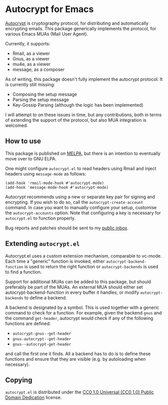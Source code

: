 Autocrypt for Emacs
===================

[Autocrypt][autocrypt] is cryptography protocol, for distributing and
automatically encrypting emails.  This package generically implements
the protocol, for various Emacs MUAs (Mail User Agent).

Currently, it supports:

- Rmail, as a viewer
- Gnus, as a viewer
- mu4e, as a viewer
- message, as a composer

As of writing, this package doesn't fully implement the autocrypt
protocol.  It is currently still missing:

- Composing the setup message
- Parsing the setup message
- Key-Gossip Parsing (although the logic has been implemented)

I will attempt to on these issues in time, but any contributions, both
in terms of extending the support of the protocol, but also MUA
integration is welcomed.

How to use
----------

This package is published on [MELPA], but there is an intention to
eventually move over to GNU ELPA.

One might configure `autocrypt.el` to read headers using Rmail and
inject headers using `message-mode` as follows:

~~~elisp
(add-hook 'rmail-mode-hook #'autocrypt-mode)
(add-hook 'message-mode-hook #'autocrypt-mode)
~~~

Autocrypt recommends using a new or separate key pair for signing and
encrypting.  If you wish to do so, call the `autocrypt-create-account`
command.  In case you want to manually configure your setup, customise
the `autocrypt-accounts` option.  Note that configuring a key is
necessary for `autocrypt.el` to function properly.

Bug reports and patches should be sent to my [public inbox].

Extending `autocrypt.el`
------------------------

Autocrypt.el uses a custom extension mechanism, comparable to
vc-mode.  Each time a "generic" function is invoked, either
`autocrypt-backend-function` is used to return the right function or
`autocrypt-backends` is used to find a function.

Support for additional MUAs can be added to this package, but should
preferably be part of the MUAs.  An external MUA should either set
autocrypt-backend-function in every buffer it handles, or modify
`autocrypt-backends` to define a backend.

A backend is designated by a symbol.  This is used together with a
generic command to check for a function.  For example, given the
backend `gnus` and the command `get-header`, autocrypt would check if
any of the following functions are defined:

- `autocrypt-gnus--get-header`
- `gnus-autocrypt--get-header`
- `gnus--autocrypt-get-header`

and call the first one it finds.  All a backend has to do is to define
these functions and ensure that they are visible (e.g. by autoloading
when necessary).

Copying
-------

`autocrypt.el` is distributed under the [CC0 1.0 Universal (CC0 1.0)
Public Domain Dedication][cc0] license.

[autocrypt]: https://autocrypt.org/
[public inbox]: https://lists.sr.ht/~pkal/public-inbox
[MELPA]: https://melpa.org/#/autocrypt
[cc0]: https://creativecommons.org/publicdomain/zero/1.0/deed
